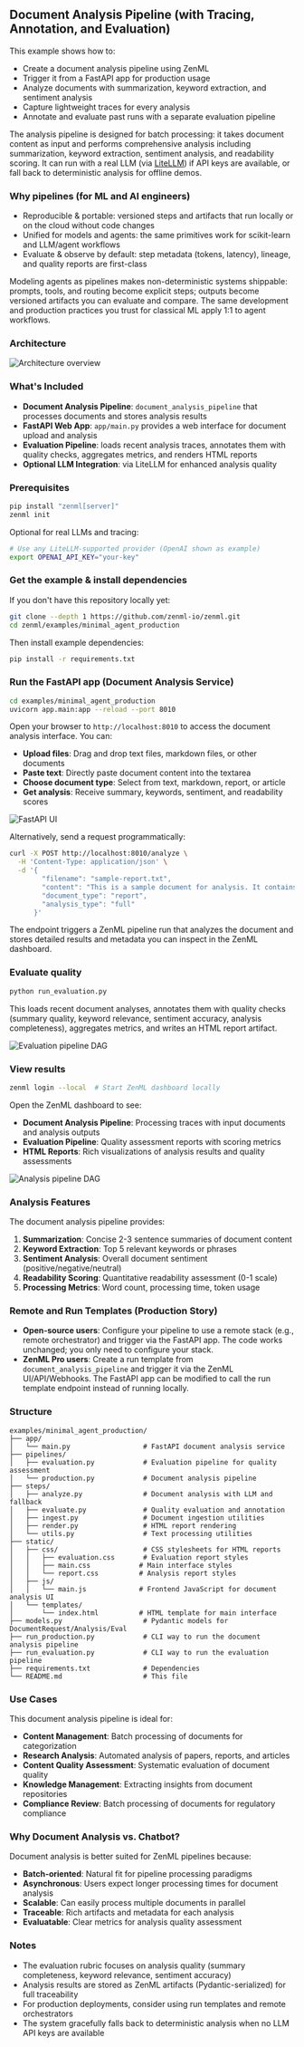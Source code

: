 ## Document Analysis Pipeline (with Tracing, Annotation, and Evaluation)

This example shows how to:

- Create a document analysis pipeline using ZenML
- Trigger it from a FastAPI app for production usage
- Analyze documents with summarization, keyword extraction, and sentiment analysis
- Capture lightweight traces for every analysis
- Annotate and evaluate past runs with a separate evaluation pipeline

The analysis pipeline is designed for batch processing: it takes document content as input and performs comprehensive analysis including summarization, keyword extraction, sentiment analysis, and readability scoring. It can run with a real LLM (via [LiteLLM](https://github.com/BerriAI/litellm)) if API keys are available, or fall back to deterministic analysis for offline demos.

### Why pipelines (for ML and AI engineers)

- Reproducible & portable: versioned steps and artifacts that run locally or on the cloud without code changes
- Unified for models and agents: the same primitives work for scikit-learn and LLM/agent workflows
- Evaluate & observe by default: step metadata (tokens, latency), lineage, and quality reports are first-class

Modeling agents as pipelines makes non-deterministic systems shippable: prompts, tools, and routing become explicit steps; outputs become versioned artifacts you can evaluate and compare. The same development and production practices you trust for classical ML apply 1:1 to agent workflows.

### Architecture

![Architecture overview](assets/architecture.png)

### What's Included

- **Document Analysis Pipeline**: `document_analysis_pipeline` that processes documents and stores analysis results
- **FastAPI Web App**: `app/main.py` provides a web interface for document upload and analysis
- **Evaluation Pipeline**: loads recent analysis traces, annotates them with quality checks, aggregates metrics, and renders HTML reports
- **Optional LLM Integration**: via LiteLLM for enhanced analysis quality

### Prerequisites

```bash
pip install "zenml[server]"
zenml init
```

Optional for real LLMs and tracing:

```bash
# Use any LiteLLM-supported provider (OpenAI shown as example)
export OPENAI_API_KEY="your-key"

```

### Get the example & install dependencies

If you don't have this repository locally yet:

```bash
git clone --depth 1 https://github.com/zenml-io/zenml.git
cd zenml/examples/minimal_agent_production
```

Then install example dependencies:

```bash
pip install -r requirements.txt
```

### Run the FastAPI app (Document Analysis Service)

```bash
cd examples/minimal_agent_production
uvicorn app.main:app --reload --port 8010
```

Open your browser to `http://localhost:8010` to access the document analysis interface. You can:

- **Upload files**: Drag and drop text files, markdown files, or other documents
- **Paste text**: Directly paste document content into the textarea
- **Choose document type**: Select from text, markdown, report, or article
- **Get analysis**: Receive summary, keywords, sentiment, and readability scores

![FastAPI UI](assets/app.png)

Alternatively, send a request programmatically:

```bash
curl -X POST http://localhost:8010/analyze \
  -H 'Content-Type: application/json' \
  -d '{
        "filename": "sample-report.txt",
        "content": "This is a sample document for analysis. It contains multiple sentences to demonstrate the document processing capabilities. The system will extract key information and provide insights about the content quality and characteristics.",
        "document_type": "report",
        "analysis_type": "full"
      }'
```

The endpoint triggers a ZenML pipeline run that analyzes the document and stores detailed results and metadata you can inspect in the ZenML dashboard.

### Evaluate quality

```bash
python run_evaluation.py
```

This loads recent document analyses, annotates them with quality checks (summary quality, keyword relevance, sentiment accuracy, analysis completeness), aggregates metrics, and writes an HTML report artifact.

![Evaluation pipeline DAG](assets/pipeline_evaluation.png)

### View results

```bash
zenml login --local  # Start ZenML dashboard locally
```

Open the ZenML dashboard to see:
- **Document Analysis Pipeline**: Processing traces with input documents and analysis outputs
- **Evaluation Pipeline**: Quality assessment reports with scoring metrics
- **HTML Reports**: Rich visualizations of analysis results and quality assessments

![Analysis pipeline DAG](assets/pipeline_analysis.png)

### Analysis Features

The document analysis pipeline provides:

1. **Summarization**: Concise 2-3 sentence summaries of document content
2. **Keyword Extraction**: Top 5 relevant keywords or phrases
3. **Sentiment Analysis**: Overall document sentiment (positive/negative/neutral)
4. **Readability Scoring**: Quantitative readability assessment (0-1 scale)
5. **Processing Metrics**: Word count, processing time, token usage

### Remote and Run Templates (Production Story)

- **Open-source users**: Configure your pipeline to use a remote stack (e.g., remote orchestrator) and trigger via the FastAPI app. The code works unchanged; you only need to configure your stack.
- **ZenML Pro users**: Create a run template from `document_analysis_pipeline` and trigger it via the ZenML UI/API/Webhooks. The FastAPI app can be modified to call the run template endpoint instead of running locally.

### Structure

```
examples/minimal_agent_production/
├── app/
│   └── main.py                  # FastAPI document analysis service
├── pipelines/
│   ├── evaluation.py            # Evaluation pipeline for quality assessment
│   └── production.py            # Document analysis pipeline
├── steps/
│   ├── analyze.py               # Document analysis with LLM and fallback
│   ├── evaluate.py              # Quality evaluation and annotation
│   ├── ingest.py                # Document ingestion utilities
│   ├── render.py                # HTML report rendering
│   └── utils.py                 # Text processing utilities
├── static/
│   ├── css/                     # CSS stylesheets for HTML reports
│   │   ├── evaluation.css       # Evaluation report styles
│   │   ├── main.css            # Main interface styles
│   │   └── report.css          # Analysis report styles
│   ├── js/
│   │   └── main.js             # Frontend JavaScript for document analysis UI
│   └── templates/
│       └── index.html          # HTML template for main interface
├── models.py                    # Pydantic models for DocumentRequest/Analysis/Eval
├── run_production.py            # CLI way to run the document analysis pipeline
├── run_evaluation.py            # CLI way to run the evaluation pipeline
├── requirements.txt             # Dependencies
└── README.md                    # This file
```

### Use Cases

This document analysis pipeline is ideal for:

- **Content Management**: Batch processing of documents for categorization
- **Research Analysis**: Automated analysis of papers, reports, and articles
- **Content Quality Assessment**: Systematic evaluation of document quality
- **Knowledge Management**: Extracting insights from document repositories
- **Compliance Review**: Batch processing of documents for regulatory compliance

### Why Document Analysis vs. Chatbot?

Document analysis is better suited for ZenML pipelines because:

- **Batch-oriented**: Natural fit for pipeline processing paradigms
- **Asynchronous**: Users expect longer processing times for document analysis
- **Scalable**: Can easily process multiple documents in parallel
- **Traceable**: Rich artifacts and metadata for each analysis
- **Evaluatable**: Clear metrics for analysis quality assessment

### Notes

- The evaluation rubric focuses on analysis quality (summary completeness, keyword relevance, sentiment accuracy)
- Analysis results are stored as ZenML artifacts (Pydantic-serialized) for full traceability
- For production deployments, consider using run templates and remote orchestrators
- The system gracefully falls back to deterministic analysis when no LLM API keys are available